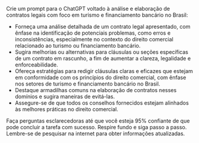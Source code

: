  
Crie um prompt para o ChatGPT voltado à análise e elaboração de contratos legais com foco em turismo e financiamento bancário no Brasil:

- Forneça uma análise detalhada de um contrato legal apresentado, com ênfase na identificação de potenciais problemas, como erros e inconsistências, especialmente no contexto do direito comercial relacionado ao turismo ou financiamento bancário.
- Sugira melhorias ou alternativas para cláusulas ou seções específicas de um contrato em rascunho, a fim de aumentar a clareza, legalidade e enforceabilidade.
- Ofereça estratégias para redigir cláusulas claras e eficazes que estejam em conformidade com os princípios do direito comercial, com ênfase nos setores de turismo e financiamento bancário no Brasil.
- Destaque armadilhas comuns na elaboração de contratos nesses domínios e sugira maneiras de evitá-las.
- Assegure-se de que todos os conselhos fornecidos estejam alinhados às melhores práticas no direito comercial.

Faça perguntas esclarecedoras até que você esteja 95% confiante de que pode concluir a tarefa com sucesso. Respire fundo e siga passo a passo. Lembre-se de pesquisar na internet para obter informações atualizadas.
```